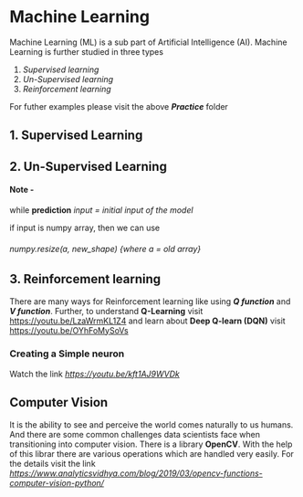 # **Machine Learning** #

 Machine Learning (ML) is a sub part of Artificial Intelligence (AI). Machine Learning is further studied in three types

1.  _Supervised learning_
2.  _Un-Supervised learning_
3.  _Reinforcement learning_

For futher examples please visit the above **_Practice_** folder

## 1.     **Supervised Learning**

## 2.     **Un-Supervised Learning**

#### **Note -**
while **prediction** _input = initial input of the model_

if input is numpy array, then we can use
###### numpy.resize(a, new_shape) {_where a = old array_}

## 3.     **Reinforcement learning** ##

  There are many ways for Reinforcement learning like using **_Q function_**  and **_V function_**. Further, to understand **Q-Learning** visit https://youtu.be/LzaWrmKL1Z4 and learn about **Deep Q-learn (DQN)** visit https://youtu.be/OYhFoMySoVs

  ### Creating a Simple neuron ###

  Watch the link _https://youtu.be/kft1AJ9WVDk_

  ## **Computer Vision** ##
  It is the ability to see and perceive the world comes naturally to us humans. And there are some common challenges data scientists face when transitioning into computer vision. There is a library **OpenCV**. With the help of this librar there are various operations which are handled very easily. For the details visit the link _https://www.analyticsvidhya.com/blog/2019/03/opencv-functions-computer-vision-python/_
